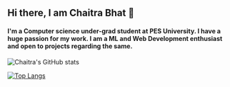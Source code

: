 ## Hi there, I am Chaitra Bhat 👋


#### I'm a Computer science under-grad student at PES University. I have a huge passion for my work. I am a ML and Web Development enthusiast and open to projects regarding the same.


![Chaitra's GitHub stats](https://github-readme-stats.vercel.app/api?username=Chaitra-Bhat383&count_private=true&theme=dracula&showicons=true&hide=issues])


[![Top Langs](https://github-readme-stats.vercel.app/api/top-langs/?username=Chaitra-Bhat383&layout=compact&theme=dracula)](https://github.com/anuraghazra/github-readme-stats)




